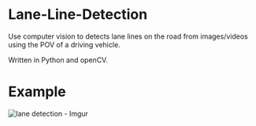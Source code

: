 # Lane-Line-Detection
Use computer vision to detects lane lines on the road from images/videos using the POV of a driving vehicle.

Written in Python and openCV.

# Example
![lane detection - Imgur](https://user-images.githubusercontent.com/36579394/220355585-783b0af2-a2eb-4a4e-abd7-bc0e58942f9a.gif)
